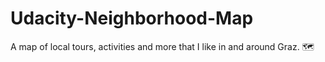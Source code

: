 # Udacity-Neighborhood-Map
A map of local tours, activities and more that I like in and around Graz. 🗺
